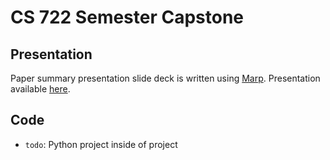 # CS 722 Semester Capstone

## Presentation
Paper summary presentation slide deck is written using [Marp](https://marp.app).
Presentation available [here](presentation/README.md).

## Code
* `todo`: Python project inside of project 